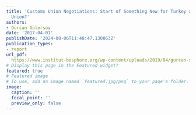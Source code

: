 ```yaml
---
title: 'Customs Union Negotiations: Start of Something New for Turkey and the European
  Union?'
authors:
- Gürcan Gülersoy
date: '2017-04-01'
publishDate: '2024-08-06T11:48:47.130863Z'
publication_types:
- report
url_pdf: 
  https://www.institut-bosphore.org/wp-content/uploads/2019/04/gurcan-sceincepo-2017.pdf
# Display this page in the Featured widget?
featured: true
# Featured image
# To use, add an image named `featured.jpg/png` to your page's folder.
image:
  caption: ''
  focal_point: ''
  preview_only: false
---
```

